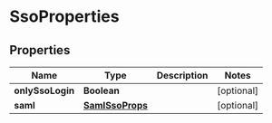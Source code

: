 # SsoProperties

## Properties
Name | Type | Description | Notes
------------ | ------------- | ------------- | -------------
**onlySsoLogin** | **Boolean** |  |  [optional]
**saml** | [**SamlSsoProps**](SamlSsoProps.md) |  |  [optional]
